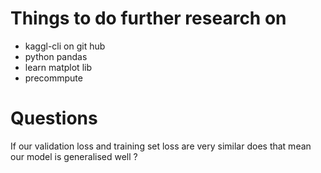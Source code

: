 # Things to do further research on

* kaggl-cli on git hub
* python pandas
* learn matplot lib
* precommpute

# Questions

If our validation loss and training set loss are very similar does that mean our model is generalised well ?